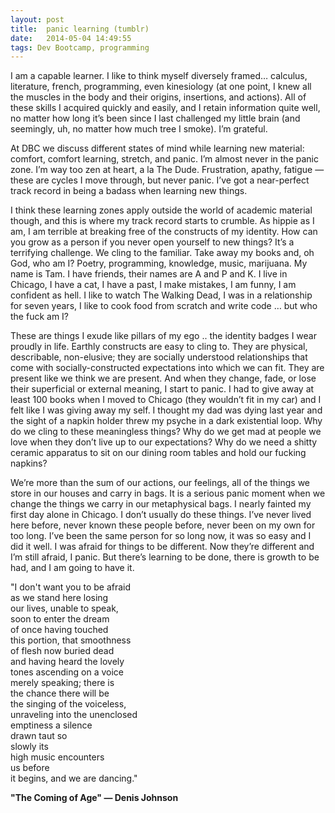 ```yaml
---
layout: post
title:  panic learning (tumblr)
date:   2014-05-04 14:49:55
tags: Dev Bootcamp, programming
---
```


I am a capable learner.  I like to think myself diversely framed… calculus, literature, french, programming, even kinesiology (at one point, I knew all the muscles in the body and their origins, insertions, and actions).  All of these skills I acquired quickly and easily, and I retain information quite well, no matter how long it’s been since I last challenged my little brain (and seemingly, uh, no matter how much tree I smoke).  I’m grateful.

At DBC we discuss different states of mind while learning new material: comfort, comfort learning, stretch, and panic.  I’m almost never in the panic zone.  I’m way too zen at heart, a la The Dude.  Frustration, apathy, fatigue — these are cycles I move through, but never panic.  I’ve got a near-perfect track record in being a badass when learning new things.

I think these learning zones apply outside the world of academic material though, and this is where my track record starts to crumble.  As hippie as I am, I am terrible at breaking free of the constructs of my identity.  How can you grow as a person if you never open yourself to new things?  It’s a terrifying challenge.  We cling to the familiar.  Take away my books and, oh God, who am I?  Poetry, programming, knowledge, music, marijuana.  My name is Tam. I have friends,  their names are A and P and K.  I live in Chicago, I have a cat, I have a past, I make mistakes, I am funny, I am confident as hell. I like to watch The Walking Dead, I was in a relationship for seven years, I like to cook food from scratch and write code … but who the fuck am I?

These are things I exude like pillars of my ego .. the identity badges I wear proudly in life.  Earthly constructs are easy to cling to.  They are physical, describable, non-elusive; they are socially understood relationships that come with socially-constructed expectations into which we can fit.  They are present like we think we are present.  And when they change, fade, or lose their superficial or external meaning, I start to panic.  I had to give away at least 100 books when I moved to Chicago (they wouldn’t fit in my car) and I felt like I was giving away my self.  I thought my dad was dying last year and the sight of a napkin holder threw my psyche in a dark existential loop.  Why do we cling to these meaningless things?  Why do we get mad at people we love when they don’t live up to our expectations?  Why do we need a shitty ceramic apparatus to sit on our dining room tables and hold our fucking napkins?

We’re more than the sum of our actions, our feelings, all of the things we store in our houses and carry in bags.  It is a serious panic moment when we change the things we carry in our metaphysical bags.  I nearly fainted my first day alone in Chicago.  I don’t usually do these things.  I’ve never lived here before, never known these people before, never been on my own for too long.  I’ve been the same person for so long now, it was so easy and I did it well.  I was afraid for things to be different.  Now they’re different and I’m still afraid, I panic. But there’s learning to be done, there is growth to be had, and I am going to have it.

"I don't want you to be afraid  
as we stand here losing  
our lives, unable to speak,  
soon to enter the dream  
of once having touched  
this portion, that smoothness  
of flesh now buried dead  
and having heard the lovely  
tones ascending on a voice  
merely speaking; there is  
the chance there will be  
the singing of the voiceless,  
unraveling into the unenclosed  
emptiness a silence  
drawn taut so  
slowly its  
high music encounters  
us before  
it begins, and we are dancing."

**"The Coming of Age" — Denis Johnson**
